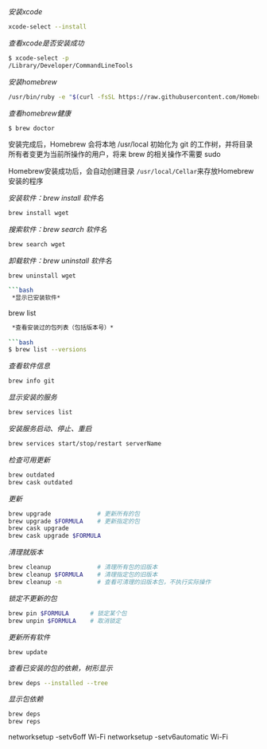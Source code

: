 



*安装xcode*

```bash
xcode-select --install
```

*查看xcode是否安装成功*

```bash
$ xcode-select -p
/Library/Developer/CommandLineTools
```

*安装homebrew*

```bash
/usr/bin/ruby -e "$(curl -fsSL https://raw.githubusercontent.com/Homebrew/install/master/install)"
```

*查看homebrew健康*

```bash
$ brew doctor  	
```

安装完成后，Homebrew 会将本地 /usr/local 初始化为 git 的工作树，并将目录所有者变更为当前所操作的用户，将来 brew 的相关操作不需要 sudo 

Homebrew安装成功后，会自动创建目录 `/usr/local/Cellar`来存放Homebrew安装的程序

 *安装软件：brew install 软件名*

```bash
brew install wget
```

 *搜索软件：brew search 软件名*
```bash
brew search wget
```

 *卸载软件：brew uninstall 软件名*
```bash
brew uninstall wget

​```bash
 *显示已安装软件*
```
brew list

```bash
 *查看安装过的包列表（包括版本号）*
 
​```bash
$ brew list --versions  
```

 *查看软件信息*

```bash
brew info git
```

 *显示安装的服务*

```bash
brew services list
```
 *安装服务启动、停止、重启*
```bash
brew services start/stop/restart serverName
```

*检查可用更新*

```bash
brew outdated
brew cask outdated
```

*更新*

```bash
brew upgrade             # 更新所有的包
brew upgrade $FORMULA    # 更新指定的包	
brew cask upgrade
brew cask upgrade $FORMULA
```

*清理就版本*

```bash
brew cleanup             # 清理所有包的旧版本
brew cleanup $FORMULA    # 清理指定包的旧版本
brew cleanup -n          # 查看可清理的旧版本包，不执行实际操作
```

*锁定不更新的包*

```bash
brew pin $FORMULA      # 锁定某个包
brew unpin $FORMULA    # 取消锁定
```

 *更新所有软件*

```
brew update
```

*查看已安装的包的依赖，树形显示*

```bash
brew deps --installed --tree 	
```
*显示包依赖*

```bash
brew deps
brew reps
```

networksetup -setv6off Wi-Fi
networksetup -setv6automatic Wi-Fi